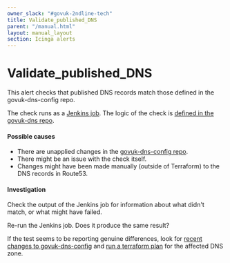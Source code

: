 ```yaml
---
owner_slack: "#govuk-2ndline-tech"
title: Validate_published_DNS
parent: "/manual.html"
layout: manual_layout
section: Icinga alerts
---
```


# Validate_published_DNS

This alert checks that published DNS records match those defined in the
govuk-dns-config repo.

The check runs as a [Jenkins job](https://deploy.blue.production.govuk.digital/job/Validate_published_DNS/). The logic of the check is [defined in the govuk-dns repo](https://github.com/alphagov/govuk-dns/blob/master/spec/validate_published_dns_spec.rb).

#### Possible causes

* There are unapplied changes in the [govuk-dns-config repo](https://github.com/alphagov/govuk-dns-config/).
* There might be an issue with the check itself.
* Changes might have been made manually (outside of Terraform) to the DNS records in Route53.

#### Investigation

Check the output of the Jenkins job for information about what didn't match, or what might have failed.

Re-run the Jenkins job. Does it produce the same result?

If the test seems to be reporting genuine differences, look for [recent changes to govuk-dns-config](https://github.com/alphagov/govuk-dns-config/commits/master) and [run a terraform plan](/manual/dns.html#dns-for-the-publishingservicegovuk-domain) for the affected DNS zone.
